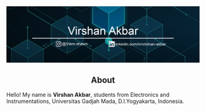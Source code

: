 <img src="banner.png"  alt="Profile Banner"  />
<h2 align="center">About</h2>

<p align="left">
  Hello! My name is <b>Virshan Akbar</b>, students from Electronics and Instrumentations, Universitas Gadjah Mada, D.I.Yogyakarta, Indonesia.
</p>


<!--
**VirshanAkbar/VirshanAkbar** is a ✨ _special_ ✨ repository because its `README.md` (this file) appears on your GitHub profile.

Here are some ideas to get you started:

- 🔭 I’m currently working on ...
- 🌱 I’m currently learning ...
- 👯 I’m looking to collaborate on ...
- 🤔 I’m looking for help with ...
- 💬 Ask me about ...
- 📫 How to reach me: ...
- 😄 Pronouns: ...
- ⚡ Fun fact: ...
-->
